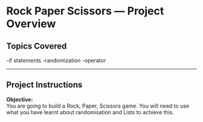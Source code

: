 

# Rock Paper Scissors — Project Overview

## Topics Covered
-if statements
-randomization
-operator

---

## Project Instructions

**Objective:**  
You are going to build a Rock, Paper, Scissors game. You will need to use what you have learnt about randomisation and Lists to achieve this.







